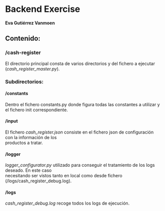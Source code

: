# Backend Exercise
**Eva Gutiérrez Vanmoen**

## Contenido:
### /cash-register
El directorio principal consta de varios directorios y del fichero a ejecutar (_cash_register_master.py_).
### Subdirectorios: 
#### /constants
Dentro el fichero constants.py donde figura todas las constantes a utilizar y el fichero init correspondiente.
#### /input
El fichero _cash_register.json_ consiste en el fichero json de configuración con la información de los \
productos a tratar.
#### /logger
_logger_configurator.py_ utilizado para conseguir el tratamiento de los logs deseado. En este caso \
necesitando ser vistos tanto en local como desde fichero (/logs/cash_register_debug.log).

#### /logs
_cash_register_debug.log_ recoge todos los logs de ejecución.